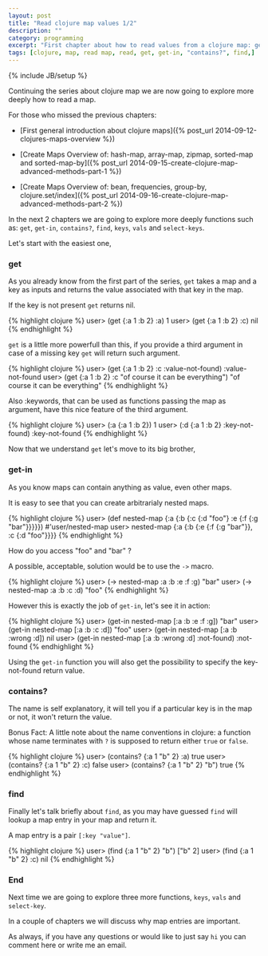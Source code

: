 ```yaml
---
layout: post
title: "Read clojure map values 1/2"
description: ""
category: programming
excerpt: "First chapter about how to read values from a clojure map: get, get-in, contains?, find ."
tags: [clojure, map, read map, read, get, get-in, "contains?", find,]
---
```

{% include JB/setup %}

Continuing the series about clojure map we are now going to explore more deeply how to read a map.

For those who missed the previous chapters:

*   [First general introduction about clojure maps]({% post_url 2014-09-12-clojures-maps-overview %})

*   [Create Maps Overview of: hash-map, array-map, zipmap, sorted-map and sorted-map-by]({% post_url 2014-09-15-create-clojure-map-advanced-methods-part-1 %})

*   [Create Maps Overview of: bean, frequencies, group-by, clojure.set/index]({% post_url 2014-09-16-create-clojure-map-advanced-methods-part-2 %})

In the next 2 chapters we are going to explore more deeply functions such as: `get`, `get-in`, `contains?`, `find`, `keys`, `vals` and `select-keys`.

Let's start with the easiest one,

### get

As you already know from the first part of the series, `get` takes a map and a key as inputs and returns the value associated with that key in the map.

If the key is not present `get` returns nil.

{% highlight clojure %}
user> (get {:a 1 :b 2} :a)
1
user> (get {:a 1 :b 2} :c)
nil
{% endhighlight %}

`get` is a little more powerfull than this, if you provide a third argument in case of a missing key `get` will return such argument.

{% highlight clojure %}
user> (get {:a 1 :b 2} :c :value-not-found)
:value-not-found
user> (get {:a 1 :b 2} :c "of course it can be everything")
"of course it can be everything"
{% endhighlight %}

Also :keywords, that can be used as functions passing the map as argument, have this nice feature of the third argument.

{% highlight clojure %}
user> (:a {:a 1 :b 2})
1
user> (:d {:a 1 :b 2} :key-not-found)
:key-not-found
{% endhighlight %}

Now that we understand `get` let's move to its big brother,

### get-in

As you know maps can contain anything as value, even other maps.

It is easy to see that you can create arbitrarialy nested maps.

{% highlight clojure %}
user> (def nested-map {:a {:b {:c {:d "foo"} :e {:f {:g "bar"}}}}})
#'user/nested-map
user> nested-map
{:a {:b {:e {:f {:g "bar"}}, :c {:d "foo"}}}}
{% endhighlight %}

How do you access "foo" and "bar" ?

A possible, acceptable, solution would be to use the `->` macro.

{% highlight clojure %}
user> (-> nested-map :a :b :e :f :g)
"bar"
user> (-> nested-map :a :b :c :d)
"foo"
{% endhighlight %}

However this is exactly the job of `get-in`, let's see it in action:

{% highlight clojure %}
user> (get-in nested-map [:a :b :e :f :g])
"bar"
user> (get-in nested-map [:a :b :c :d])
"foo"
user> (get-in nested-map [:a :b :wrong :d])
nil
user> (get-in nested-map [:a :b :wrong :d] :not-found)
:not-found
{% endhighlight %}

Using the `get-in` function you will also get the possibility to specify the key-not-found return value.

### contains?

The name is self explanatory, it will tell you if a particular key is in the map or not, it won't return the value.

Bonus Fact: A little note about the name conventions in clojure: a function whose name terminates with `?` is supposed to return either `true` or `false`.

{% highlight clojure %}
user> (contains? {:a 1 "b" 2} :a)
true
user> (contains? {:a 1 "b" 2} :c)
false
user> (contains? {:a 1 "b" 2} "b")
true
{% endhighlight %}

### find

Finally let's talk briefly about `find`, as you may have guessed `find` will lookup a map entry in your map and return it.

A map entry is a pair `[:key "value"]`.

{% highlight clojure %}
user> (find {:a 1 "b" 2} "b")
["b" 2]
user> (find {:a 1 "b" 2} :c)
nil
{% endhighlight %}

### End

Next time we are going to explore three more functions, `keys`, `vals` and `select-key`.

In a couple of chapters we will discuss why map entries are important.

As always, if you have any questions or would like to just say `hi` you can comment here or write me an email.
